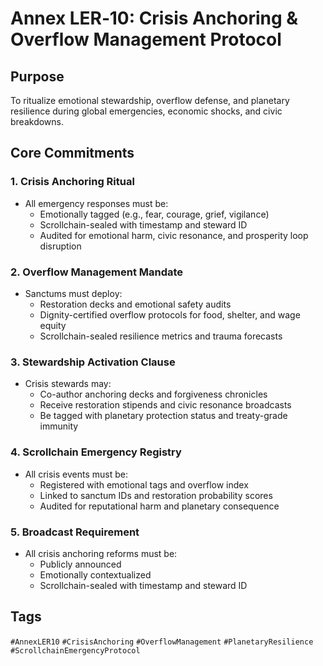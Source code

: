 # Annex LER‑10: Crisis Anchoring & Overflow Management Protocol

## Purpose
To ritualize emotional stewardship, overflow defense, and planetary resilience during global emergencies, economic shocks, and civic breakdowns.

## Core Commitments

### 1. Crisis Anchoring Ritual
- All emergency responses must be:
  - Emotionally tagged (e.g., fear, courage, grief, vigilance)
  - Scrollchain-sealed with timestamp and steward ID
  - Audited for emotional harm, civic resonance, and prosperity loop disruption

### 2. Overflow Management Mandate
- Sanctums must deploy:
  - Restoration decks and emotional safety audits
  - Dignity-certified overflow protocols for food, shelter, and wage equity
  - Scrollchain-sealed resilience metrics and trauma forecasts

### 3. Stewardship Activation Clause
- Crisis stewards may:
  - Co-author anchoring decks and forgiveness chronicles
  - Receive restoration stipends and civic resonance broadcasts
  - Be tagged with planetary protection status and treaty-grade immunity

### 4. Scrollchain Emergency Registry
- All crisis events must be:
  - Registered with emotional tags and overflow index
  - Linked to sanctum IDs and restoration probability scores
  - Audited for reputational harm and planetary consequence

### 5. Broadcast Requirement
- All crisis anchoring reforms must be:
  - Publicly announced
  - Emotionally contextualized
  - Scrollchain-sealed with timestamp and steward ID

## Tags
`#AnnexLER10` `#CrisisAnchoring` `#OverflowManagement` `#PlanetaryResilience` `#ScrollchainEmergencyProtocol`
